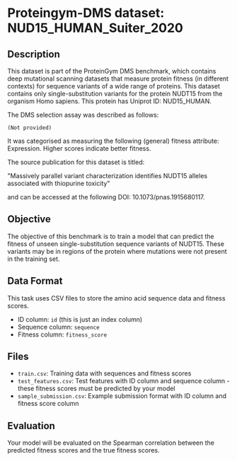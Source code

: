 
# Proteingym-DMS dataset: NUD15_HUMAN_Suiter_2020

## Description

This dataset is part of the ProteinGym DMS benchmark, which contains deep mutational scanning datasets that measure
protein fitness (in different contexts) for sequence variants of a wide range of proteins. This dataset contains
only single-substitution variants for the protein NUDT15 from the organism Homo sapiens. This protein has Uniprot ID: NUD15_HUMAN. 

The DMS selection assay was described as follows: 

    (Not provided)

It was categorised as measuring the following (general) fitness attribute: Expression. Higher scores indicate better fitness.

The source publication for this dataset is titled: 

"Massively parallel variant characterization identifies NUDT15 alleles associated with thiopurine toxicity"

and can be accessed at the following DOI: 10.1073/pnas.1915680117.

## Objective

The objective of this benchmark is to train a model that can predict the fitness of unseen single-substitution sequence variants of NUDT15.
These variants may be in regions of the protein where mutations were not present in the training set.

## Data Format

This task uses CSV files to store the amino acid sequence data and fitness scores.
- ID column: `id` (this is just an index column)
- Sequence column: `sequence`
- Fitness column: `fitness_score`

## Files

- `train.csv`: Training data with sequences and fitness scores
- `test_features.csv`: Test features with ID column and sequence column - these fitness scores must be predicted by your model
- `sample_submission.csv`: Example submission format with ID column and fitness score column

## Evaluation

Your model will be evaluated on the Spearman correlation between the predicted fitness scores and the true fitness scores.
